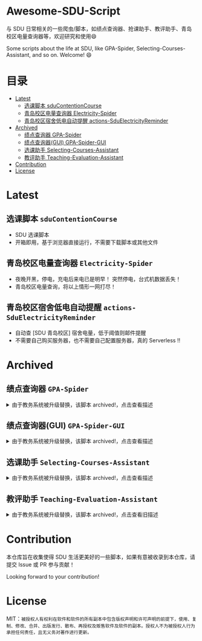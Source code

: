 # Awesome-SDU-Script

与 SDU 日常相关的一些爬虫/脚本，如绩点查询器、抢课助手、教评助手、青岛校区电量查询器等，欢迎研究和使用:smile:

Some scripts about the life at SDU, like GPA-Spider, Selecting-Courses-Assistant, and so on. Welcome! :smile:


# 目录

* [Latest](#latest)
   * [选课脚本 sduContentionCourse](#选课脚本-sducontentioncourse)
   * [青岛校区电量查询器 Electricity-Spider](#青岛校区电量查询器-electricity-spider)
   * [青岛校区宿舍低电自动提醒 actions-SduElectricityReminder](#青岛校区宿舍低电自动提醒-actions-SduElectricityReminder)
* [Archived](#archived)
   * [绩点查询器 GPA-Spider](#绩点查询器-gpa-spider)
   * [绩点查询器(GUI) GPA-Spider-GUI](#绩点查询器gui-gpa-spider-gui)
   * [选课助手 Selecting-Courses-Assistant](#选课助手-selecting-courses-assistant)
   * [教评助手 Teaching-Evaluation-Assistant](#教评助手-teaching-evaluation-assistant)
* [Contribution](#Contribution)
* [License](#license)


# Latest

## 选课脚本 `sduContentionCourse`

* SDU 选课脚本
* 开箱即用，基于浏览器直接运行，不需要下载脚本或其他文件


## 青岛校区电量查询器 `Electricity-Spider`

* 夜晚开黑，停电，充电后来电已是明早！ 突然停电，台式机数据丢失！
* 青岛校区电量查询，将以上情形一网打尽！

## 青岛校区宿舍低电自动提醒 `actions-SduElectricityReminder`
* 自动查 [SDU 青岛校区] 宿舍电量，低于阈值则邮件提醒
* 不需要自己购买服务器，也不需要自己配置服务器，真的 Serverless !!

# Archived


## 绩点查询器 `GPA-Spider`

<details>
<summary>由于教务系统被升级替换，该脚本 archived!，点击查看描述</summary>
 
  * [Download the binary for Windows-64]( https://github.com/zhangt2333/SDU-Funny-Scripts/releases/download/v1.0/GPA_spider.exe) 
  * 查询 SDU 学生学期成绩，并根据输入的学年学期进行加权绩点的计算
  * 简易、核心、实现基本功能，使用体验较差
  ![](GPA-Spider/pic1.png)
  
</details>

## 绩点查询器(GUI) `GPA-Spider-GUI`

<details>
<summary>由于教务系统被升级替换，该脚本 archived!，点击查看描述</summary>

  * 查询 SDU 学生学期成绩，并根据输入的学年学期进行加权绩点的计算
  * 使用体验一般，但实现了 GUI，学习了一波 pyqt5
  ![](GPA-Spider-GUI/pic1.jpg)

</details>

## 选课助手 `Selecting-Courses-Assistant`

<details>
<summary>由于教务系统被升级替换，该脚本 archived!，点击查看描述</summary>

  * 规范的教务选课系统 API，代码有详细的注释
  * ~~少量的改动 (增加具体的课程号和循环)，可以进化成 `抢课助手`~~
  * 为了校园和平，没有 GUI 版，有能力改动她的人理应要有相应的价值观
  附上 demo：
  ![](Selecting-Courses-Assistant/pic1.png)

</details>

## 教评助手 `Teaching-Evaluation-Assistant`

<details>
<summary>由于教务系统被升级替换，该脚本 archived!，点击查看旧描述</summary>

  * 解决期末查成绩前的拦路虎 —— 反人类的教评提交交互！
  * 实现所有课程一键全部满分好评（需要特殊打分去教务系统教评一次即可）
  ![](Teaching-Evaluation-Assistant/pic1.png)

</details>

# Contribution

本仓库旨在收集使得 SDU 生活更美好的一些脚本，如果有意被收录到本仓库，请提交 Issue 或 PR 参与贡献！

Looking forward to your contribution!

# License

MIT：`被授权人有权利在软件和软件的所有副本中包含版权声明和许可声明的前提下，使用、复制、修改、合并、出版发行、散布、再授权及贩售软件及软件的副本。授权人不为被授权人行为承担任何责任，且无义务对著作进行更新。`
